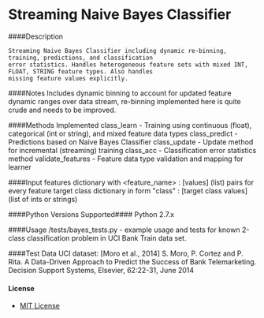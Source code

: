 # Streaming Naive Bayes Classifier

####Description

	Streaming Naive Bayes Classifier including dynamic re-binning, training, predictions, and classification
	error statistics. Handles heterogeneous feature sets with mixed INT, FLOAT, STRING feature types. Also handles
	missing feature values explicitly.

####Notes
	Includes dynamic binning to account for updated feature dynamic ranges over data stream, re-binning implemented here
	is quite crude and needs to be improved.

####Methods Implemented
    class_learn - Training using continuous (float), categorical (int or string), and mixed feature data types
	class_predict - Predictions based on Naive Bayes Classifier
	class_update - Update method for incremental (streaming) training
	class_acc - Classification error statistics method
	validate_features - Feature data type validation and mapping for learner

####Input
    features dictionary with <feature_name> : [values] (list) pairs for every feature
    target class dictionary in form "class" : [target class values] (list of ints or strings)

####Python Versions Supported####
    Python 2.7.x

####Usage
    /tests/bayes_tests.py - example usage and tests for known 2-class classification problem in UCI Bank Train data set.

####Test Data
    UCI dataset: [Moro et al., 2014] S. Moro, P. Cortez and P. Rita. A Data-Driven Approach to Predict the Success of
    Bank Telemarketing. Decision Support Systems, Elsevier, 62:22-31, June 2014

#### License ####
* [MIT License](LICENSE.md)

